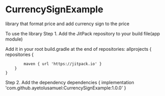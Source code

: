 # CurrencySignExample
library that format price and add currency sign to the price

To use the library
Step 1. Add the JitPack repository to your build file(app module)

Add it in your root build.gradle at the end of repositories:
allprojects {
		repositories {
			
			maven { url 'https://jitpack.io' }
		}
	}
  
  Step 2. Add the dependency
  dependencies {
	        implementation 'com.github.ayetolusamuel:CurrencySignExample:1.0.0'
	}
